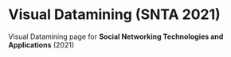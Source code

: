 # Visual Datamining (SNTA 2021)
Visual Datamining page for **Social Networking Technologies and Applications** (2021)
